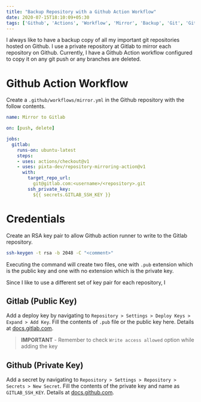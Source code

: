 ```yaml
---
title: "Backup Repository with a Github Action Workflow"
date: 2020-07-15T18:10:09+05:30
tags: ['Github', 'Actions', 'Workflow', 'Mirror', 'Backup', 'Git', 'Gitlab']
---
```


I always like to have a backup copy of all my important git repositories hosted on Github. I use a private repository at Gitlab to mirror each repository on Github. Currently, I have a Github Action workflow configured to copy it on any git push or any branches are deleted.

# Github Action Workflow
Create a `.github/workflows/mirror.yml` in the Github repository with the follow contents.

```yml
name: Mirror to Gitlab

on: [push, delete]

jobs:
  gitlab:
    runs-on: ubuntu-latest
    steps:
    - uses: actions/checkout@v1
    - uses: pixta-dev/repository-mirroring-action@v1
      with:
        target_repo_url:
          git@gitlab.com:<username>/<repository>.git
        ssh_private_key:
          ${{ secrets.GITLAB_SSH_KEY }}
```

# Credentials
Create an RSA key pair to allow Github action runner to write to the Gitlab repository.

```bash
ssh-keygen -t rsa -b 2048 -C "<comment>"
```

Executing the command will create two files, one with `.pub` extension which is the public key and one with no extension which is the private key. 

Since I like to use a different set of key pair for each repository, I

## Gitlab (Public Key)
Add a deploy key by navigating to `Repository > Settings > Deploy Keys > Expand > Add Key`. Fill the contents of `.pub` file or the public key here. Details at [docs.gitlab.com](https://docs.gitlab.com/ce/user/project/deploy_keys/).

> **IMPORTANT** - Remember to check `Write access allowed` option while adding the key

## Github (Private Key)
Add a secret by navigating to `Repository > Settings > Repository > Secrets > New Secret`. Fill the contents of the private key and name as `GITLAB_SSH_KEY`. Details at [docs.github.com](https://docs.github.com/en/actions/configuring-and-managing-workflows/creating-and-storing-encrypted-secrets).
